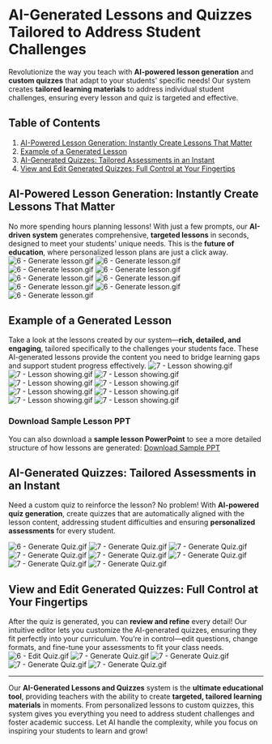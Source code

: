 # AI-Generated Lessons and Quizzes Tailored to Address Student Challenges

Revolutionize the way you teach with **AI-powered lesson generation** and **custom quizzes** that adapt to your students' specific needs! Our system creates **tailored learning materials** to address individual student challenges, ensuring every lesson and quiz is targeted and effective.

## Table of Contents

1. [AI-Powered Lesson Generation: Instantly Create Lessons That Matter](#ai-powered-lesson-generation-instantly-create-lessons-that-matter)
2. [Example of a Generated Lesson](#example-of-a-generated-lesson)
3. [AI-Generated Quizzes: Tailored Assessments in an Instant](#ai-generated-quizzes-tailored-assessments-in-an-instant)
4. [View and Edit Generated Quizzes: Full Control at Your Fingertips](#view-and-edit-generated-quizzes-full-control-at-your-fingertips)

## AI-Powered Lesson Generation: Instantly Create Lessons That Matter

No more spending hours planning lessons! With just a few prompts, our **AI-driven system** generates comprehensive, **targeted lessons** in seconds, designed to meet your students' unique needs. This is the **future of education**, where personalized lesson plans are just a click away.
![6 - Generate lesson.gif](../gifs/6_-_Generate_lesson.gif)
![6 - Generate lesson.gif](../images/Generate%20lesson/1.png)
![6 - Generate lesson.gif](../images/Generate%20lesson/3.png)
![6 - Generate lesson.gif](../images/Generate%20lesson/4.png)
![6 - Generate lesson.gif](../images/Generate%20lesson/5.png)
![6 - Generate lesson.gif](../images/Generate%20lesson/7.png)
![6 - Generate lesson.gif](../images/Generate%20lesson/11.png)
![6 - Generate lesson.gif](../images/Generate%20lesson/12.png)
![6 - Generate lesson.gif](../images/Generate%20lesson/13.png)

## Example of a Generated Lesson

Take a look at the lessons created by our system—**rich, detailed, and engaging**, tailored specifically to the challenges your students face. These AI-generated lessons provide the content you need to bridge learning gaps and support student progress effectively.
![7 - Lesson showing.gif](../gifs/7_-_Lesson_showing.gif)
![7 - Lesson showing.gif](../images/Lesson%20showing/3.png)
![7 - Lesson showing.gif](../images/Lesson%20showing/4.png)
![7 - Lesson showing.gif](../images/Lesson%20showing/5.png)
![7 - Lesson showing.gif](../images/Lesson%20showing/6.png)
![7 - Lesson showing.gif](../images/Lesson%20showing/7.png)
![7 - Lesson showing.gif](../images/Lesson%20showing/13.png)
![7 - Lesson showing.gif](../images/Lesson%20showing/18.png)
![7 - Lesson showing.gif](../images/Lesson%20showing/19.png)

### Download Sample Lesson PPT

You can also download a **sample lesson PowerPoint** to see a more detailed structure of how lessons are generated: [Download Sample PPT](../images/Chloe-lesson.pptx)

## AI-Generated Quizzes: Tailored Assessments in an Instant

Need a custom quiz to reinforce the lesson? No problem! With **AI-powered quiz generation**, create quizzes that are automatically aligned with the lesson content, addressing student difficulties and ensuring **personalized assessments** for every student.

![6 - Generate Quiz.gif](../gifs/8-Generate_quiz.gif)
![7 - Generate Quiz.gif](../images/Generate%20quiz/1.png)
![7 - Generate Quiz.gif](../images/Generate%20quiz/2.png)
![7 - Generate Quiz.gif](../images/Generate%20quiz/3.png)
![7 - Generate Quiz.gif](../images/Generate%20quiz/4.png)
![7 - Generate Quiz.gif](../images/Generate%20quiz/6.png)
![7 - Generate Quiz.gif](../images/Generate%20quiz/8.1.png)
![7 - Generate Quiz.gif](../images/Generate%20quiz/8.png)

## View and Edit Generated Quizzes: Full Control at Your Fingertips

After the quiz is generated, you can **review and refine** every detail! Our intuitive editor lets you customize the AI-generated quizzes, ensuring they fit perfectly into your curriculum. You’re in control—edit questions, change formats, and fine-tune your assessments to fit your class needs.
![6 - Edit Quiz.gif](../gifs/9-Edit_Generate_quiz.gif)
![7 - Generate Quiz.gif](../images/Edit%20Generate%20quiz/1.png)
![7 - Generate Quiz.gif](../images/Edit%20Generate%20quiz/2.png)
![7 - Generate Quiz.gif](../images/Edit%20Generate%20quiz/3.png)
![7 - Generate Quiz.gif](../images/Edit%20Generate%20quiz/4.png)

---

Our **AI-Generated Lessons and Quizzes** system is the **ultimate educational tool**, providing teachers with the ability to create **targeted, tailored learning materials** in moments. From personalized lessons to custom quizzes, this system gives you everything you need to address student challenges and foster academic success. Let AI handle the complexity, while you focus on inspiring your students to learn and grow!
